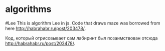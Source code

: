 # algorithms
#Lee
This is algorithm Lee in js.
Code that draws maze was borrowed from here http://habrahabr.ru/post/203478/.

Код, который отрисовывает сам лабиринт был позаимствован отсюда http://habrahabr.ru/post/203478/.
